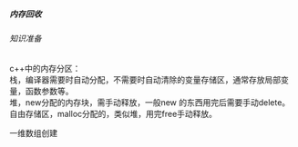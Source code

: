 
##### 内存回收

###### 知识准备

c++中的内存分区：  
栈，编译器需要时自动分配，不需要时自动清除的变量存储区，通常存放局部变量，函数参数等。  
堆，new分配的内存块，需手动释放，一般new 的东西用完后需要手动delete。  
自由存储区，malloc分配的，类似堆，用完free手动释放。

一维数组创建